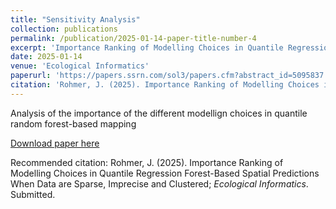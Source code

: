 ```yaml
---
title: "Sensitivity Analysis"
collection: publications
permalink: /publication/2025-01-14-paper-title-number-4
excerpt: 'Importance Ranking of Modelling Choices in Quantile Regression Forest-Based Spatial Predictions When Data are Sparse, Imprecise and Clustered'
date: 2025-01-14
venue: 'Ecological Informatics'
paperurl: 'https://papers.ssrn.com/sol3/papers.cfm?abstract_id=5095837'
citation: 'Rohmer, J. (2025). Importance Ranking of Modelling Choices in Quantile Regression Forest-Based Spatial Predictions When Data are Sparse, Imprecise and Clustered; <i>Ecological Informatics</i>. Submitted'
---
```

Analysis of the importance of the different modellign choices in quantile random forest-based mapping

[Download paper here](https://papers.ssrn.com/sol3/papers.cfm?abstract_id=5095837)

Recommended citation: Rohmer, J. (2025). Importance Ranking of Modelling Choices in Quantile Regression Forest-Based Spatial Predictions When Data are Sparse, Imprecise and Clustered; <i>Ecological Informatics</i>. Submitted.
